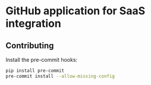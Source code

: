 # GitHub application for SaaS integration

## Contributing

Install the pre-commit hooks:

```bash
pip install pre-commit
pre-commit install --allow-missing-config
```
